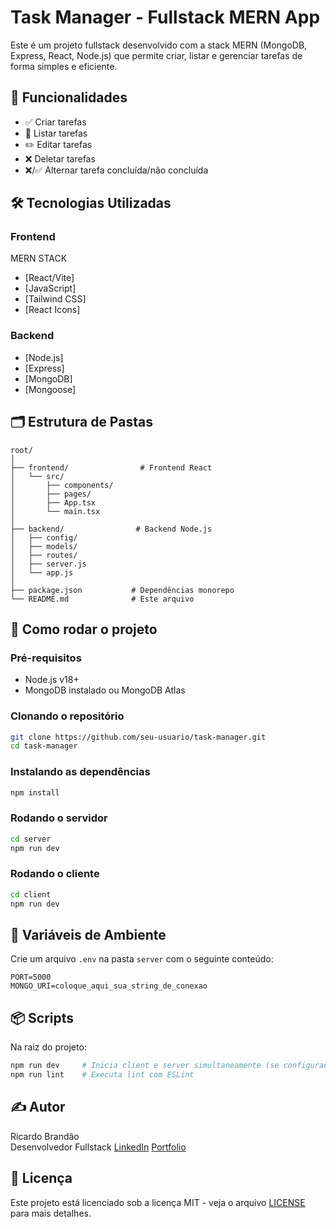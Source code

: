 # Task Manager - Fullstack MERN App

Este é um projeto fullstack desenvolvido com a stack MERN (MongoDB, Express, React, Node.js) que permite criar, listar e gerenciar tarefas de forma simples e eficiente.

## 🧠 Funcionalidades

- ✅ Criar tarefas
- 📝 Listar tarefas
- ✏️ Editar tarefas
- ❌ Deletar tarefas
- ❌/✅ Alternar tarefa concluída/não concluída

## 🛠️ Tecnologias Utilizadas

### Frontend
MERN STACK
- [React/Vite]
- [JavaScript]
- [Tailwind CSS]
- [React Icons]

### Backend
- [Node.js]
- [Express]
- [MongoDB]
- [Mongoose]

## 🗂️ Estrutura de Pastas

```
root/
│
├── frontend/                # Frontend React
│   └── src/
│       ├── components/
│       ├── pages/
│       ├── App.tsx
│       └── main.tsx
│
├── backend/                # Backend Node.js
│   ├── config/
│   ├── models/
│   ├── routes/
│   ├── server.js
│   └── app.js
│
├── package.json           # Dependências monorepo
└── README.md              # Este arquivo
```

## 🚀 Como rodar o projeto

### Pré-requisitos

- Node.js v18+
- MongoDB instalado ou MongoDB Atlas

### Clonando o repositório

```bash
git clone https://github.com/seu-usuario/task-manager.git
cd task-manager
```

### Instalando as dependências

```bash
npm install
```

### Rodando o servidor

```bash
cd server
npm run dev
```

### Rodando o cliente

```bash
cd client
npm run dev
```

## 🔐 Variáveis de Ambiente

Crie um arquivo `.env` na pasta `server` com o seguinte conteúdo:

```
PORT=5000
MONGO_URI=coloque_aqui_sua_string_de_conexao
```

## 📦 Scripts

Na raiz do projeto:

```bash
npm run dev     # Inicia client e server simultaneamente (se configurado com concurrent)
npm run lint    # Executa lint com ESLint
```

## ✍️ Autor

Ricardo Brandão  
Desenvolvedor Fullstack
[LinkedIn](https://www.linkedin.com/in/ricardo-brandao-dev)
[Portfolio](https://ricardobrandaodev.com/)

## 📄 Licença

Este projeto está licenciado sob a licença MIT - veja o arquivo [LICENSE](LICENSE) para mais detalhes.
